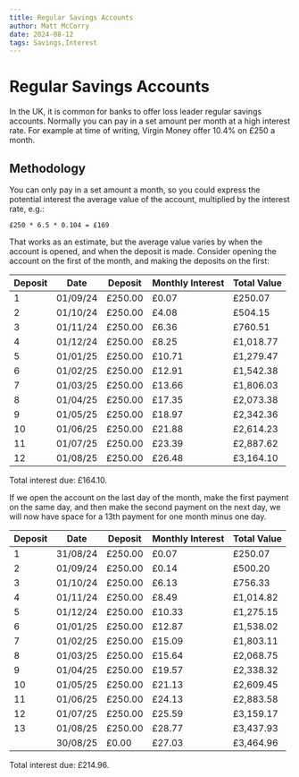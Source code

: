 ```yaml
---
title: Regular Savings Accounts
author: Matt McCorry
date: 2024-08-12
tags: Savings,Interest
---
```


# Regular Savings Accounts

In the UK, it is common for banks to offer loss leader regular savings accounts.  Normally you can pay in a set amount per month at a high interest rate.  For example at time of writing, Virgin Money offer 10.4% on £250 a month.

## Methodology

You can only pay in a set amount a month, so you could express the potential interest the average value of the account, multiplied by the interest rate, e.g.:

`£250 * 6.5 * 0.104 = £169`

That works as an estimate, but the average value varies by when the account is opened, and when the deposit is made.  Consider opening the account on the first of the month, and making the deposits on the first:

| Deposit | Date | Deposit| Monthly Interest| Total Value |
|-|-|-|-|-|
|1 | 01/09/24 | £250.00 | £0.07 | £250.07 |
|2 | 01/10/24 | £250.00 | £4.08 | £504.15 |
|3 | 01/11/24 | £250.00 | £6.36 | £760.51 |
|4 | 01/12/24 | £250.00 | £8.25 | £1,018.77 |
|5 | 01/01/25 | £250.00 | £10.71 | £1,279.47 |
|6 | 01/02/25 | £250.00 | £12.91 | £1,542.38 |
|7 | 01/03/25 | £250.00 | £13.66 | £1,806.03 |
|8 | 01/04/25 | £250.00 | £17.35 | £2,073.38 |
| 9 | 01/05/25 | £250.00 | £18.97 | £2,342.36 |
| 10 | 01/06/25 | £250.00 | £21.88 | £2,614.23 |
| 11 | 01/07/25 | £250.00 | £23.39 | £2,887.62 |
| 12 | 01/08/25 | £250.00 | £26.48 | £3,164.10 |

Total interest due: £164.10.

If we open the account on the last day of the month, make the first payment on the same day, and then make the second payment on the next day, we will now have space for a 13th payment for one month minus one day.

| Deposit | Date | Deposit| Monthly Interest| Total Value |
|-|-|-|-|-|
| 1 | 31/08/24 | £250.00 | £0.07 | £250.07 |
| 2 | 01/09/24 | £250.00 | £0.14 | £500.20 |
| 3 | 01/10/24 | £250.00 | £6.13 | £756.33 |
| 4 | 01/11/24 | £250.00 | £8.49 | £1,014.82 |
| 5 | 01/12/24 | £250.00 | £10.33 | £1,275.15 |
| 6 | 01/01/25 | £250.00 | £12.87 | £1,538.02 |
| 7 | 01/02/25 | £250.00 | £15.09 | £1,803.11 |
| 8 | 01/03/25 | £250.00 | £15.64 | £2,068.75 |
| 9 | 01/04/25 | £250.00 | £19.57 | £2,338.32 |
| 10 | 01/05/25 | £250.00 | £21.13 | £2,609.45 |
| 11 | 01/06/25 | £250.00 | £24.13 | £2,883.58 |
| 12 | 01/07/25 | £250.00 | £25.59 | £3,159.17 |
| 13 | 01/08/25 | £250.00 | £28.77 | £3,437.93 |
| | 30/08/25 | £0.00 | £27.03 | £3,464.96 |

Total interest due: £214.96.
